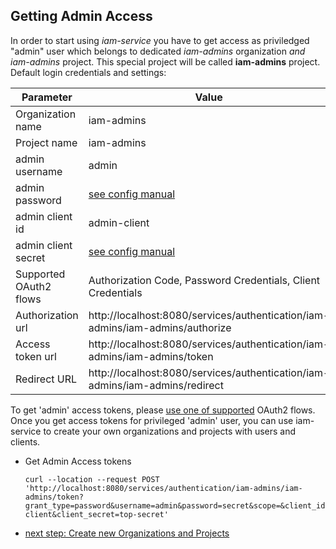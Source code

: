 ## Getting Admin Access

In order to start using *iam-service* you have to get access as priviledged 
"admin" user which belongs to dedicated *iam-admins* organization *and iam-admins* project.
This special project will be called  __iam-admins__ project. Default login credentials and settings:

| Parameter              | Value                                                                         | 
|------------------------|-------------------------------------------------------------------------------|
| Organization name      | iam-admins                                                                    |
| Project name           | iam-admins                                                                    |
| admin username         | admin                                                                         |
| admin password         | [see config manual](01a-standalone-server-config.md)                          |
| admin client id        | admin-client                                                                  |
| admin client secret    | [see config manual](01a-standalone-server-config.md)                          |
| Supported OAuth2 flows | Authorization Code, Password Credentials, Client Credentials                  |
| Authorization url      | http://localhost:8080/services/authentication/iam-admins/iam-admins/authorize |
| Access token url       | http://localhost:8080/services/authentication/iam-admins/iam-admins/token     |
| Redirect URL           | http://localhost:8080/services/authentication/iam-admins/iam-admins/redirect  |

To get 'admin' access tokens, please [use one of supported](IAM-users-manual.md) OAuth2 flows. 
Once you get access tokens for privileged 'admin' user, you can use iam-service to 
create your own organizations and projects with users and clients.

* Get Admin Access tokens  
  ```
  curl --location --request POST 'http://localhost:8080/services/authentication/iam-admins/iam-admins/token?grant_type=password&username=admin&password=secret&scope=&client_id=admin-client&client_secret=top-secret'
  ```


* [next step: Create new Organizations and Projects](02b-create-organization-with-admin.md)  
